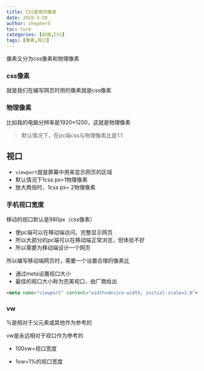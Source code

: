 ```yaml
---
title: CSS里面的像素
date: 2020-3-20
author: shepherd
toc: ture
categories: [前端,CSS]
tags: [像素,视口]
---
```


像素又分为css像素和物理像素

<!-- more -->

### css像素

就是我们在编写网页时用的像素就是css像素

### 物理像素

比如我的电脑分辨率是1920×1200，这就是物理像素

> 默认情况下，在pc端css与物理像素比是1:1

## 视口

- `viewport`就是屏幕中用来显示网页的区域
- 默认情况下1css px=1物理像素
- 放大两倍时，1css px= 2物理像素

### 手机视口宽度

移动的视口默认是980px（css像素）

- 使pc端可以在移动端访问，完整显示网页
- 所以大部分的pc端可以在移动端正常浏览，但体验不好
- 所以需要为移动端设计一个网页

所以编写移动端网页时，需要一个设置合理的像素比

- 通过meta设置视口大小
- 最佳的视口大小称为完美视口，由厂商给出

```html
<meta name="viewport" content="width=device-width, initial-scale=1.0">
```

### vw

%是相对于父元素或其他作为参考的

vw是永远相对于视口作为参考的

- 100vw=视口宽度

- 1vw=1%的视口宽度